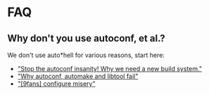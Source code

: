 FAQ
===

Why don't you use autoconf, et al.?
-----------------------------------
We don't use auto*hell for various reasons, start here:

* ["Stop the autoconf insanity! Why we need a new build system."](https://web.archive.org/web/20181118080003/http://freshmeat.sourceforge.net/articles/stop-the-autoconf-insanity-why-we-need-a-new-build-system)
* ["Why autoconf, automake and libtool fail"](http://www.ohse.de/uwe/articles/aal.html)
* ["[9fans] configure misery"](http://marc.info/?l=9fans&m=111558921426133)
